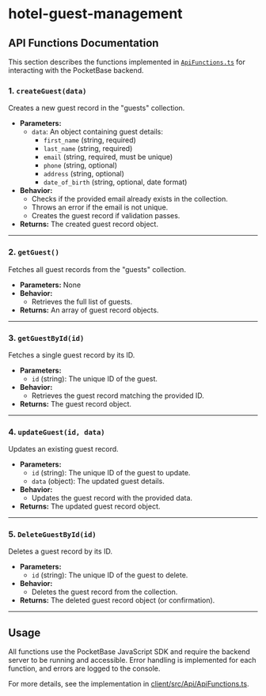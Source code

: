# hotel-guest-management

## API Functions Documentation

This section describes the functions implemented in [`ApiFunctions.ts`](client/src/Api/ApiFunctions.ts) for interacting with the PocketBase backend.

### 1. `createGuest(data)`

Creates a new guest record in the "guests" collection.

- **Parameters:**
  - `data`: An object containing guest details:
    - `first_name` (string, required)
    - `last_name` (string, required)
    - `email` (string, required, must be unique)
    - `phone` (string, optional)
    - `address` (string, optional)
    - `date_of_birth` (string, optional, date format)
- **Behavior:**
  - Checks if the provided email already exists in the collection.
  - Throws an error if the email is not unique.
  - Creates the guest record if validation passes.
- **Returns:** The created guest record object.

---

### 2. `getGuest()`

Fetches all guest records from the "guests" collection.

- **Parameters:** None
- **Behavior:**
  - Retrieves the full list of guests.
- **Returns:** An array of guest record objects.

---

### 3. `getGuestById(id)`

Fetches a single guest record by its ID.

- **Parameters:**
  - `id` (string): The unique ID of the guest.
- **Behavior:**
  - Retrieves the guest record matching the provided ID.
- **Returns:** The guest record object.

---

### 4. `updateGuest(id, data)`

Updates an existing guest record.

- **Parameters:**
  - `id` (string): The unique ID of the guest to update.
  - `data` (object): The updated guest details.
- **Behavior:**
  - Updates the guest record with the provided data.
- **Returns:** The updated guest record object.

---

### 5. `DeleteGuestById(id)`

Deletes a guest record by its ID.

- **Parameters:**
  - `id` (string): The unique ID of the guest to delete.
- **Behavior:**
  - Deletes the guest record from the collection.
- **Returns:** The deleted guest record object (or confirmation).

---

## Usage

All functions use the PocketBase JavaScript SDK and require the backend server to be running and accessible. Error handling is implemented for each function, and errors are logged to the console.

For more details, see the implementation in [client/src/Api/ApiFunctions.ts](client/src/Api/ApiFunctions.ts).
